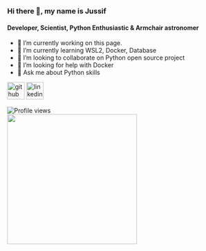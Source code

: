### Hi there 👋, my name is Jussif
#### Developer, Scientist, Python Enthusiastic & Armchair astronomer

- 🔭 I’m currently working on this page. 
- 🌱 I’m currently learning WSL2, Docker, Database 
- 👯 I’m looking to collaborate on Python open source project 
- 🤔 I’m looking for help with Docker 
- 💬 Ask me about Python skills 

[<img src='https://cdn.jsdelivr.net/npm/simple-icons@3.0.1/icons/github.svg' alt='github' height='40'>](https://github.com/Jussif)  [<img src='https://cdn.jsdelivr.net/npm/simple-icons@3.0.1/icons/linkedin.svg' alt='linkedin' height='40'>](https://www.linkedin.com/in/jussif-abularach-arnez/)  

![Profile views](https://gpvc.arturio.dev/Jussif)  
<img src="https://github.com/Jussif/Jussif/blob/main/15_Anniversary_Hubble_The%20Whirlpool%20Galaxy.jpg" width= "300"> 

